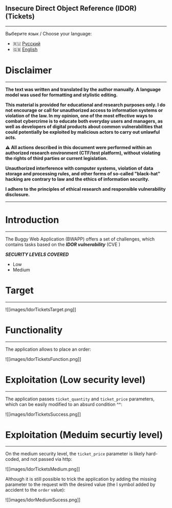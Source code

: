 ## Insecure Direct Object Reference (IDOR) (Tickets)
---

Выберите язык / Choose your language:

- 🇷🇺 [Русский](WRITEUP.md)
- 🇬🇧 [English](WRITEUP.en.md)

# Disclaimer
---

**The text was written and translated by the author manually. A language model was used for formatting and stylistic editing.**

**This material is provided for educational and research purposes only. 
I do not encourage or call for unauthorized access to information systems or violation of the law. 
In my opinion, one of the most effective ways to combat cybercrime is to educate both everyday users and managers, as well as developers of digital products about common vulnerabilities that could potentially be exploited by malicious actors to carry out unlawful acts.**

**⚠️ All actions described in this document were performed within an authorized research environment (CTF/test platform), without violating the rights of third parties or current legislation.**

**Unauthorized interference with computer systems, violation of data storage and processing rules, and other forms of so-called "black-hat" hacking are contrary to law and the ethics of information security.**

**I adhere to the principles of ethical research and responsible vulnerability disclosure.**

---

# Introduction
---
The Buggy Web Application (BWAPP) offers a set of challenges, which contains tasks based on the ***IDOR vulnerability*** (CVE )

***SECURITY LEVELS COVERED***
- Low
- Medium
# Target
---

![[images/IdorTicketsTarget.png]]

# Functionality
---

The application allows to place an order:

![[images/IdorTicketsFunction.png]]

# Exploitation (Low security level)
---

The application passes `ticket_quantity` and `ticket_price` parameters, which can be easily modified to an absurd condition ^^:

![[images/IdorTicketsSuccess.png]]

# Exploitation (Meduim securtiy level)
---

On the medium security level, the `ticket_price` parameter is likely hard-coded, and not passed via http:

![[images/IdorTicketsMedium.png]]

Although it is still possible to trick the application by adding the missing parameter to the request with the desired value (the I symbol added by accident to the `order` value):

![[images/IdorMediumSucess.png]]
